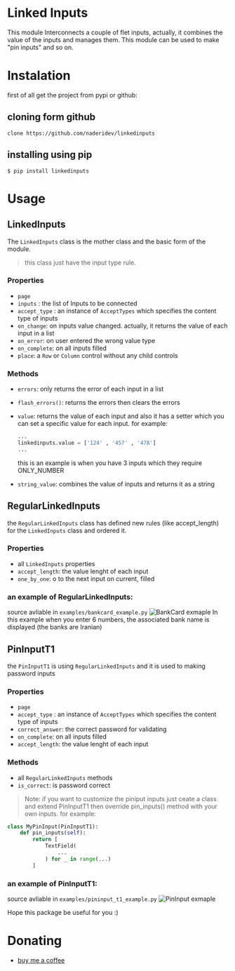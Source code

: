 # Linked Inputs

This module Interconnects a couple of flet inputs, actually, it combines the value of the inputs and manages them.
This module can be used to make "pin inputs" and so on.

# Instalation
first of all get the project from pypi or github:

## cloning form github
```shell 
clone https://github.com/naderidev/linkedinputs
 ````

 ## installing using pip
```shell 
$ pip install linkedinputs
 ````

 # Usage
 

## LinkedInputs

The ``` LinkedInputs ``` class is the mother class and the basic form of the module.
> this class just have the input type rule.

### Properties
- ```page```
- ```inputs``` : the list of Inputs to be connected
- ```accept_type``` : an instance of ```AcceptTypes``` which specifies the content type of inputs
- ```on_change```: on inputs value changed. actually, it returns the value of each input in a list
- ```on_error```: on user entered the wrong value type
- ```on_complete```: on all inputs filled
- ```place```: a ```Row``` or ```Column``` control without any child controls

### Methods
- ```errors```: only returns the error of each input in a list
- ```flash_errors()```: returns the errors then clears the errors
- ```value```: returns the value of each input and also it has a setter which you can set a specific value for each input. for example:
    ````python
    ...
    linkedinputs.value = ['124' , '457' , '478']
    ...
    ````
    this is an example is when you have 3 inputs which they require ONLY_NUMBER

- ```string_value```: combines the value of inputs and returns it as a string

## RegularLinkedInputs
the ``` RegularLinkedInputs ``` class  has defined new rules (like accept_length) for the ```LinkedInputs``` class and ordered it.

### Properties
- all ``` LinkedInputs ``` properties
- ```accept_length```: the value lenght of each input
- ```one_by_one```: o to the next input on current, filled

### an example of RegularLinkedInputs:
source avliable in ```examples/bankcard_example.py```
![BankCard exmaple](https://raw.githubusercontent.com/naderidev/pininput/master/bankcard_example.gif "BankCard")
In this example when you enter 6 numbers, the associated bank name is displayed (the banks are Iranian)

## PinInputT1
the ```PinInputT1``` is using ```RegularLinkedInputs``` and it is used to making password inputs

### Properties
- ```page```
- ```accept_type``` : an instance of ```AcceptTypes``` which specifies the content type of inputs
- ```correct_answer```: the correct password for validating
- ```on_complete```: on all inputs filled
- ```accept_length```: the value lenght of each input

### Methods
- all ```RegularLinkedInputs``` methods
- ```is_correct```: is password correct
> Note: if you want to customize the piniput inputs just ceate a class and extend PinInputT1 then override pin_inputs() method with your own inputs. for example:
````python
class MyPinInput(PinInputT1):
    def pin_inputs(self):
        return [
            TextField(
                ...
            ) for _ in range(...)
        ]
````
### an example of PinInputT1:
source avliable in ```examples/pininput_t1_example.py```
![PinInput exmaple](https://raw.githubusercontent.com/naderidev/pininput/master/pininputt1_example.gif "PinInput")

Hope this package be useful for you :)
# Donating
- [buy me a coffee](https://www.buymeacoffee.com/mohammadrezaN)

